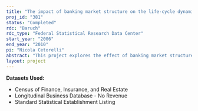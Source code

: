```yaml
---
title: "The impact of banking market structure on the life-cycle dynamics of non-financial industries"
proj_id: "381"
status: "Completed"
rdc: "Baruch"
rdc_type: "Federal Statistical Research Data Center"
start_year: "2006"
end_year: "2010"
pi: "Nicola Cetorelli"
abstract: "This project explores the effect of banking market structure on the market structure and growth of nonfinancial industries. It asks whether concentration in the banking market promotes the formation of industries constituted by a few, large firms, or, rather, whether it facilitates the continuous entry of new firms, thus maintaining unconcentrated market structures across industries. Theoretical arguments could be made to support either hypothetical scenario. Further, it looks at the impact of banking market structure on employment growth, new firm entry, and establishment exit rates. Empirical evidence will be derived merging the panel information contained in the U.S. Census Bureau’s Longitudinal Business Database (LBD) with that on the banking industry contained in the publicly available Commercial Bank Report on Condition and Income of the Federal Reserve System. This project will evaluate the quality of the Finance, Insurance, and Real Estate census, and LBD data in two ways: 1) by assessing missing items, imputations, and inequalities; and 2) by comparing it to the Commercial Bank and Holding Company Database compiled by the Federal Reserve."
layout: project
---
```


**Datasets Used:**

  - Census of Finance, Insurance, and Real Estate 
  - Longitudinal Business Database - No Revenue 
  - Standard Statistical Establishment Listing 

